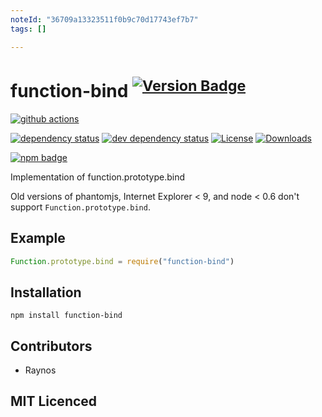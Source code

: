```yaml
---
noteId: "36709a13323511f0b9c70d17743ef7b7"
tags: []

---
```


# function-bind <sup>[![Version Badge][npm-version-svg]][package-url]</sup>

[![github actions][actions-image]][actions-url]
<!--[![coverage][codecov-image]][codecov-url]-->
[![dependency status][deps-svg]][deps-url]
[![dev dependency status][dev-deps-svg]][dev-deps-url]
[![License][license-image]][license-url]
[![Downloads][downloads-image]][downloads-url]

[![npm badge][npm-badge-png]][package-url]

Implementation of function.prototype.bind

Old versions of phantomjs, Internet Explorer < 9, and node < 0.6 don't support `Function.prototype.bind`.

## Example

```js
Function.prototype.bind = require("function-bind")
```

## Installation

`npm install function-bind`

## Contributors

 - Raynos

## MIT Licenced

[package-url]: https://npmjs.org/package/function-bind
[npm-version-svg]: https://versionbadg.es/Raynos/function-bind.svg
[deps-svg]: https://david-dm.org/Raynos/function-bind.svg
[deps-url]: https://david-dm.org/Raynos/function-bind
[dev-deps-svg]: https://david-dm.org/Raynos/function-bind/dev-status.svg
[dev-deps-url]: https://david-dm.org/Raynos/function-bind#info=devDependencies
[npm-badge-png]: https://nodei.co/npm/function-bind.png?downloads=true&stars=true
[license-image]: https://img.shields.io/npm/l/function-bind.svg
[license-url]: LICENSE
[downloads-image]: https://img.shields.io/npm/dm/function-bind.svg
[downloads-url]: https://npm-stat.com/charts.html?package=function-bind
[codecov-image]: https://codecov.io/gh/Raynos/function-bind/branch/main/graphs/badge.svg
[codecov-url]: https://app.codecov.io/gh/Raynos/function-bind/
[actions-image]: https://img.shields.io/endpoint?url=https://github-actions-badge-u3jn4tfpocch.runkit.sh/Raynos/function-bind
[actions-url]: https://github.com/Raynos/function-bind/actions
